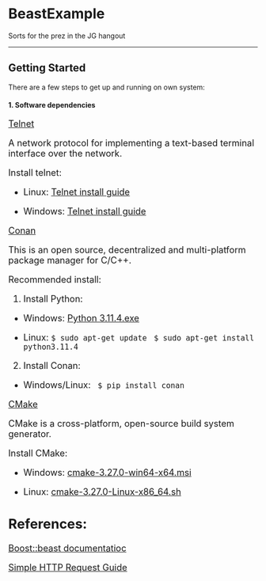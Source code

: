 # BeastExample

Sorts for the prez in the JG hangout

---

## Getting Started

There are a few steps to get up and running on own system:

#### 1. Software dependencies

<font size="4">[Telnet](https://learn.microsoft.com/en-us/windows-server/administration/windows-commands/telnet)<font size/>
 
 A network protocol for implementing a text-based terminal interface over the network.
 
 Install telnet:
 - Linux: [Telnet install guide](https://www.layerstack.com/resources/tutorials/Installing-telnet-on-Linux-and-Windows-Cloud-Servers)
 
 - Windows: [Telnet install guide](https://www.makeuseof.com/enable-telnet-windows/)

<font size="4">[Conan](https://conan.io/index.html)<font size/>

This is an open source, decentralized and multi-platform package manager for C/C++.

Recommended install:

1. Install Python: 

 - Windows: [Python 3.11.4.exe](https://www.python.org/downloads/release/python-3114/)

 - Linux: 
```$ sudo apt-get update ```
```$ sudo apt-get install python3.11.4```

2. Install Conan: 

 - Windows/Linux: ``` $ pip install conan```

<font size="4">[CMake](https://cmake.org)<font size/>

CMake is a cross-platform, open-source build system generator. 

Install CMake:

 - Windows: [cmake-3.27.0-win64-x64.msi](https://github.com/Kitware/CMake/releases/download/v3.27.0-rc1/cmake-3.27.0-rc1-windows-x86_64.msi)

 - Linux: [cmake-3.27.0-Linux-x86_64.sh](https://github.com/Kitware/CMake/releases/download/v3.27.0-rc1/cmake-3.27.0-rc1-linux-x86_64.sh)

## References:
[Boost::beast documentatioc](https://www.boost.org/doc/libs/1_76_0/libs/beast/doc/html/index.html)

[Simple HTTP Request Guide](https://code.tutsplus.com/tutorials/a-beginners-guide-to-http-and-rest--net-16340)

